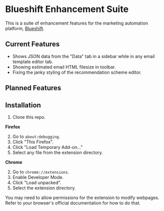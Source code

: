 # Blueshift Enhancement Suite

This is a suite of enhancement features for the marketing automation platform, [Blueshift](https://blueshift.com/).

## Current Features

- Shows JSON data from the "Data" tab in a sidebar while in any email template editor tab.
- Showing estimated email HTML filesize in toolbar.
- Fixing the janky styling of the recommendation scheme editor.

## Planned Features

## Installation

1. Clone this repo.

**Firefox**

2. Go to `about:debugging`.
3. Click "This Firefox".
4. Click "Load Temporary Add-on..."
5. Select any file from the extension directory.

**Chrome**

2. Go to `chrome://extensions`.
3. Enable Developer Mode.
4. Click "Load unpacked".
5. Select the extension directory.

You may need to allow permissions for the extension to modify webpages. Refer to your browser's official documentation for how to do that.
